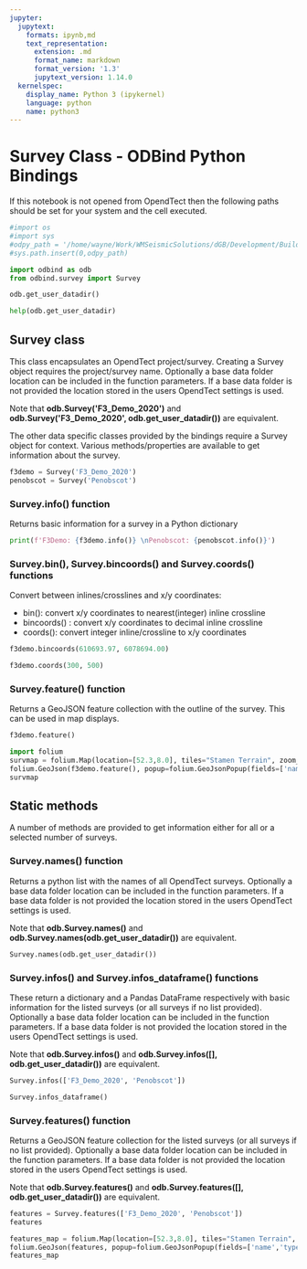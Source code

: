 ```yaml
---
jupyter:
  jupytext:
    formats: ipynb,md
    text_representation:
      extension: .md
      format_name: markdown
      format_version: '1.3'
      jupytext_version: 1.14.0
  kernelspec:
    display_name: Python 3 (ipykernel)
    language: python
    name: python3
---
```


# Survey Class - ODBind Python Bindings


If this notebook is not opened from OpendTect then the following paths should be set for your system and the cell executed.

```python
#import os
#import sys
#odpy_path = '/home/wayne/Work/WMSeismicSolutions/dGB/Development/Build/bin/od7.0/bin/python'
#sys.path.insert(0,odpy_path)
```

```python
import odbind as odb
from odbind.survey import Survey
```

```python
odb.get_user_datadir()
```

```python
help(odb.get_user_datadir)
```

## Survey class
This class encapsulates an OpendTect project/survey. Creating a Survey object requires the project/survey name. Optionally a base data folder location can be included in the function parameters. If a base data folder is not provided the location stored in the users OpendTect settings is used.

Note that **odb.Survey('F3_Demo_2020')** and **odb.Survey('F3_Demo_2020', odb.get_user_datadir())** are equivalent.

The other data specific classes provided by the bindings require a Survey object for context. Various methods/properties are available to get information about the survey.

```python
f3demo = Survey('F3_Demo_2020')
penobscot = Survey('Penobscot')
```

### Survey.info() function
Returns basic information for a survey in a Python dictionary

```python
print(f'F3Demo: {f3demo.info()} \nPenobscot: {penobscot.info()}')
```

### Survey.bin(), Survey.bincoords() and Survey.coords() functions
Convert between inlines/crosslines and x/y coordinates:
-  bin(): convert x/y coordinates to nearest(integer) inline crossline
-  bincoords() : convert x/y coordinates to decimal inline crossline
-  coords(): convert integer inline/crossline to x/y coordinates

```python
f3demo.bincoords(610693.97, 6078694.00)
```

```python
f3demo.coords(300, 500)
```

### Survey.feature() function
Returns a GeoJSON feature collection with the outline of the survey. This can be used in map displays.

```python
f3demo.feature()
```

```python
import folium
survmap = folium.Map(location=[52.3,8.0], tiles="Stamen Terrain", zoom_start = 6, min_lat=-90, max_lat=90, min_lon=-180, max_lon=180, max_bounds=True, maxBoundsViscosity=1)
folium.GeoJson(f3demo.feature(), popup=folium.GeoJsonPopup(fields=['name','type'])).add_to(survmap)
survmap
```

## Static methods
A number of methods are provided to get information either for all or a selected number of surveys.

### Survey.names() function
Returns a python list with the names of all OpendTect surveys. Optionally  a base data folder location can be included in the function parameters. If a base data folder is not provided the location stored in the users OpendTect settings is used.

Note that **odb.Survey.names()** and **odb.Survey.names(odb.get_user_datadir())** are equivalent. 

```python
Survey.names(odb.get_user_datadir())
```

### Survey.infos() and Survey.infos_dataframe() functions
These return a dictionary and a Pandas DataFrame respectively with basic information for the listed surveys (or all surveys if no list provided). Optionally a base data folder location can be included in the function parameters. If a base data folder is not provided the location stored in the users OpendTect settings is used.

Note that **odb.Survey.infos()** and **odb.Survey.infos([], odb.get_user_datadir())** are equivalent. 

```python
Survey.infos(['F3_Demo_2020', 'Penobscot'])
```

```python
Survey.infos_dataframe()
```

### Survey.features() function

Returns a GeoJSON feature collection for the listed surveys (or all surveys if no list provided). Optionally a base data folder location can be included in the function parameters. If a base data folder is not provided the location stored in the users OpendTect settings is used.

Note that **odb.Survey.features()** and **odb.Survey.features([], odb.get_user_datadir())** are equivalent.

```python
features = Survey.features(['F3_Demo_2020', 'Penobscot'])
features
```

```python
features_map = folium.Map(location=[52.3,8.0], tiles="Stamen Terrain", zoom_start = 3, min_lat=-90, max_lat=90, min_lon=-180, max_lon=180, max_bounds=True, maxBoundsViscosity=1)
folium.GeoJson(features, popup=folium.GeoJsonPopup(fields=['name','type'])).add_to(features_map)
features_map
```
